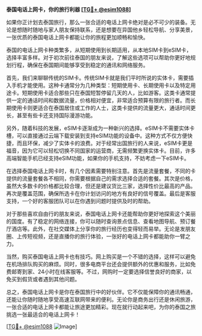 **泰国电话上网卡，你的旅行利器 [[TG💪+ @esim1088](https://t.me/s/esim1088)]**

如果你正计划去泰国旅行，那么一张合适的电话上网卡绝对是必不可少的装备。无论是想随时随地与家人朋友保持联系，还是想要在异国他乡轻松导航、分享美景，一张优质的泰国电话上网卡都能让你的旅程更加顺畅和愉快。

泰国的电话上网卡种类繁多，从短期使用到长期适用，从本地SIM卡到eSIM卡，选择丰富多样。对于初次前往泰国的朋友来说，了解这些选项可以帮助你更好地规划行程，确保在泰国期间能够享受到稳定的通讯和网络服务。

首先，我们来聊聊传统的SIM卡。传统SIM卡就是我们平时所说的实体卡，需要插入手机才能使用。这种卡通常分为几种类型：短期使用卡、长期使用卡以及特定用途卡。短期使用卡适合那些只在泰国短暂停留几天的人，比如游客。这类卡通常提供一定的通话时间和数据流量，价格相对便宜，非常适合预算有限的旅行者。而长期使用卡则更适合在泰国居住或工作的人士，这类卡提供的流量更大，通话时间更长，甚至有些卡还支持国际漫游功能。

另外，随着科技的发展，eSIM卡逐渐成为一种新兴的选择。eSIM卡不需要实体卡槽，可以直接通过云端下载安装到支持eSIM功能的设备中。这种方式不仅方便快捷，而且环保，减少了实体卡的浪费。对于经常出国旅行的人来说，eSIM卡更是福音，因为它可以轻松切换不同国家的运营商，无需频繁更换实体卡。目前，许多高端智能手机已经支持eSIM功能，如果你的手机支持，不妨考虑一下eSIM卡。

在选择泰国电话上网卡时，有几个因素需要特别注意。首先是流量套餐，不同的卡提供的流量套餐各不相同，你需要根据自己的需求选择合适的套餐。其次是价格，虽然大多数卡的价格都比较合理，但还是建议货比三家，选择性价比最高的产品。再次是覆盖范围，确保所选卡在你计划访问的地方有良好的信号覆盖。最后是客服支持，一个好的客服团队可以在你遇到问题时提供及时的帮助。

对于那些喜欢自由行的朋友来说，泰国电话上网卡还能帮助你更好地探索这个美丽的国度。有了稳定的网络连接，你可以随时查询景点信息、查看地图导航、预订餐厅酒店等。此外，在社交媒体上分享你的旅行经历也变得轻而易举。无论是发朋友圈、上传短视频，还是直播你的旅行体验，一张好的电话上网卡都能助你一臂之力。

当然，购买泰国电话上网卡也有技巧。网上购买是一个不错的选择，这样可以避免在机场排队购买的麻烦。同时，很多电商平台还会提供额外的优惠和服务，比如免费邮寄到家、24小时在线客服等。不过，网购时一定要选择信誉良好的商家，以免买到假货或者遇到其他问题。

总之，泰国电话上网卡是你在泰国旅行中的好伙伴。它不仅能保障你的通讯畅通，还能让你随时随地享受高速互联网带来的便利。无论你是商务出行还是休闲旅游，一张合适的电话上网卡都能让旅途更加精彩。现在就行动起来吧，为你的泰国之旅挑选一张最适合的电话上网卡！

[[TG💪+ @esim1088](https://t.me/s/esim1088) ![Image](https://i.postimg.cc/4NQfJmqS/Snipaste-2025-05-13-00-14-12.png)]